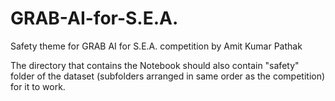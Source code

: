 # GRAB-AI-for-S.E.A.
Safety theme for GRAB AI for S.E.A. competition by Amit Kumar Pathak 

The directory that contains the Notebook should also contain "safety" folder of the dataset (subfolders arranged in same order as the competition) for it to work.
